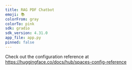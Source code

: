 ```yaml
---
title: RAG PDF Chatbot
emoji: 📚
colorFrom: gray
colorTo: pink
sdk: gradio
sdk_version: 4.31.0
app_file: app.py
pinned: false
---
```


Check out the configuration reference at https://huggingface.co/docs/hub/spaces-config-reference
